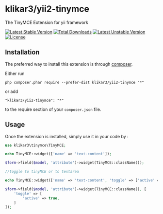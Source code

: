 klikar3/yii2-tinymce
=========================
The TinyMCE Extension for yii framework

[![Latest Stable Version](https://poser.pugx.org/moonlandsoft/yii2-tinymce/v/stable)](https://packagist.org/packages/moonlandsoft/yii2-tinymce) [![Total Downloads](https://poser.pugx.org/moonlandsoft/yii2-tinymce/downloads)](https://packagist.org/packages/moonlandsoft/yii2-tinymce) [![Latest Unstable Version](https://poser.pugx.org/moonlandsoft/yii2-tinymce/v/unstable)](https://packagist.org/packages/moonlandsoft/yii2-tinymce) [![License](https://poser.pugx.org/moonlandsoft/yii2-tinymce/license)](https://packagist.org/packages/moonlandsoft/yii2-tinymce)

Installation
------------

The preferred way to install this extension is through [composer](http://getcomposer.org/download/).

Either run

```
php composer.phar require --prefer-dist klikar3/yii2-tinymce "*"
```

or add

```
"klikar3/yii2-tinymce": "*"
```

to the require section of your `composer.json` file.


Usage
-----

Once the extension is installed, simply use it in your code by  :

```php
use klikar3\tinymce\TinyMCE;

echo TinyMCE::widget(['name' => 'text-content']);

$form->field($model, 'attribute')->widget(TinyMCE::className());

//toggle to tinyMCE or to textarea

echo TinyMCE::widget(['name' => 'text-content', 'toggle' => ['active' => true]]);

$form->field($model, 'attribute')->widget(TinyMCE::className(), [
	'toggle' => [
		'active' => true,
	]
]);
```

